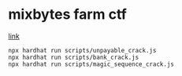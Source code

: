 # mixbytes farm ctf

[link](http://ctf.mixbytes.io/)

```shell
npx hardhat run scripts/unpayable_crack.js
npx hardhat run scripts/bank_crack.js
npx hardhat run scripts/magic_sequence_crack.js
```
